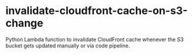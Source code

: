 # invalidate-cloudfront-cache-on-s3-change
Python Lambda function to invalidate CloudFront cache whenever the S3 bucket gets updated manually or via code pipeline.
